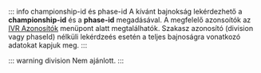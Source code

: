 ::: info championship-id és phase-id
A kívánt bajnokság lekérdezhető a **championship-id** és a **phase-id** megadásával. A megfelelő azonsoítók az [IVR Azonosítók](/vbr-api/identifiers.html) menüpont alatt megtalálhatók.
Szakasz azonosító (division vagy phaseId) nélküli lekérdzeés esetén a teljes bajnoságra vonatkozó adatokat kapjuk meg.
:::

::: warning division
Nem ajánlott.
:::
